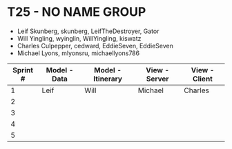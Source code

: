 # T25 - NO NAME GROUP

* Leif Skunberg, skunberg, LeifTheDestroyer, Gator
* Will Yingling, wyinglin, WillYingling, kiswatz
* Charles Culpepper, cedward, EddieSeven, EddieSeven
* Michael Lyons, mlyonsru, michaellyons786


Sprint # | Model - Data | Model - Itinerary | View - Server | View - Client
------------ | ------------- | ------------- | ------------- | -------------
1 | Leif | Will | Michael | Charles  
2 |  |  |  |  
3 |  |  |  |  
4 |  |  |  |  
5 |  |  |  |  

